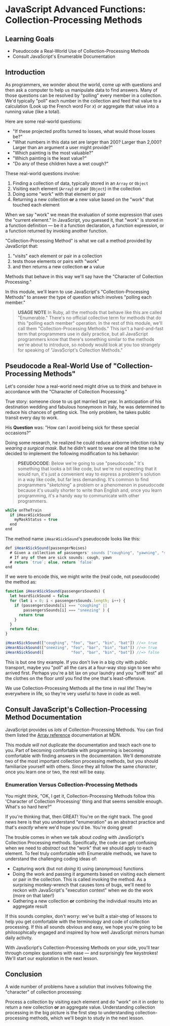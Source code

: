 # JavaScript Advanced Functions: Collection-Processing Methods

## Learning Goals

* Pseudocode a Real-World Use of Collection-Processing Methods
* Consult JavaScript's Enumerable Documentation

## Introduction

As programmers, we wonder about the world, come up with questions and then ask
a computer to help us manipulate data to find answers. Many of those questions
can be resolved by "polling" every member in a collection. We'd typically
"poll" each number in the collection and feed that value to a calculation (Look
up the French word For _x_) _or_ aggregate that value into a running value
(like a total).

Here are some real-world questions:

* "If these projected profits turned to losses, what would those losses be?"
* "What numbers in this data set are larger than 200? Larger than 2,000? Larger
  than an argument a user might provide?"
* "Which painting is the most valuable?"
* "Which painting is the least value?"
* "Do any of these children have a wet cough?"

These real-world questions involve:

1. Finding a collection of data, typically stored in an `Array` or `Object`
2. Visiting each element (`Array`) or pair (`Object`) in the collection
3. Doing some "work" with that element or pair
4. Returning a new collection **or** a new value based on the "work" that
   touched each element

When we say "work" we mean the evaluation of some expression that uses the
"current element." In JavaScript, you guessed it, that "work" is stored in
a function definition &mdash; be it a function declaration, a function
expression, or a function returned by invoking another function.

"Collection-Processing Method" is what we call a method provided by JavaScript
that:

1. "visits" each element or pair in a collection
2. tests those elements or pairs with "work"
3. and then returns a new collection **or** a value

Methods that behave in this way we'll say have the "Character of Collection
Processing."

In this module, we'll learn to use JavaScript's "Collection-Processing Methods"
to answer the type of question which involves "polling each member."

> **USAGE NOTE** In Ruby, all the methods that behave like this are called
> "Enumerable." There's no official collective term for methods that do this
> "polling each member" operation. In the rest of this module, we'll call them
> "Collection-Processing Methods." This isn't a hard-and-fast term that
> programmers use in daily practice, but all JavaScript programmers know that
> there's something similar to the methods we're about to introduce, so nobody
> would look at you too strangely for speaking of "JavaScript's Collection
> Methods."

## Pseudocode a Real-World Use of "Collection-Processing Methods"

Let's consider how a real-world need might drive us to think and behave in
accordance with the "Character of Collection Processing."

True story: someone close to us got married last year. In anticipation of his
destination wedding and fabulous honeymoon in Italy, he was determined to
reduce his chances of getting sick. The only problem, he takes public transit
every day to work.

His **Question** was: "How can I avoid being sick for these special occasions?"

Doing some research, he realized he could reduce airborne infection risk by
_wearing a surgical mask_. But he didn't want to wear one all the time so he
decided to implement the following modification to his behavior:

> **PSEUDOCODE**: Below we're going to use "pseudocode." It's something that
> looks a bit like code, but we're not expecting that it would run, it's just a
> convenient way to express a problem's solution in a way like code, but far
> less demanding. It's common to find programmers "sketching" a problem or a
> phenomenon in pseudocode because it's usually shorter to write than English
> and, once you learn programming, it's a handy way to communicate with other
> programmers.

```js
while onTheTrain
  if iHearASickSound
    myMaskStatus = true
  end
end
```

The method name `iHearASickSound`'s pseudocode looks like
this:

```js
def iHearASickSound(passengerNoises)
  # Given a collection of passengers' sounds ["coughing", "yawning", "sneezing", "singing Jamaican traditional folksong"]
  # If any of them are sick sounds: cough, yawn
  # return `true`; else, return `false`
end
```

If we were to encode this, we might write the (real code, not pseudocode) the
method as:

```js
function iHearASickSound(passengersSounds) {
  let heardSickSound = false
  for (let i = 0; i < passengersSounds.length; i++) {
    if (passengersSounds[i] === "coughing" ||
        passengersSounds[i] === "sneezing" ) {
      return true
    }
  }
  return false;
}

iHearASickSound(["coughing", "foo", "bar", "bin", "bat"]) //=> true
iHearASickSound(["sneezing", "foo", "bar", "bin", "bat"]) //=> true
iHearASickSound([            "foo", "bar", "bin", "bat"]) //=> false
```

This is but one tiny example. If you don't live in a big city with public
transport, maybe you "poll" all the cars at a four-way stop sign to see who
arrived first. Perhaps you're a bit lax on your laundry and you "sniff test"
all the clothes on the floor _until_ you find the one that's least-offensive.

We use Collection-Processing Methods all the time in real life! They're
everywhere in life, so they're very useful to have in code as well.

## Consult JavaScript's Collection-Processing Method Documentation

JavaScript provides us _lots_ of Collection-Processing Methods. You can find
them listed the [Array reference][arrayref] documentation at MDN.

This module _will not_ duplicate the documentation and teach each one to you.
Part of becoming comfortable with programming is becoming comfortable with
finding answers in the documentation. We'll demonstrate two of the most
important collection processing methods, but you should familiarize yourself
with others. Since they all follow the same _character_, once you learn one or
two, the rest will be easy.

### Enumeration Versus Collection-Processing Methods

You might think, "OK, I get it, Collection-Processing Methods follow this
'Character of Collection Processing' thing and that seems sensible enough.
What's so hard here?"

If you're thinking that, then GREAT! You're on the right track. The good news
here is that you understand "enumeration" as an abstract practice and that's
_exactly_ where we'd hope you'd be. You're doing great!

The trouble comes in when we talk about _coding_ with JavaScript's Collection
Processing methods. Specifically, the code can get confusing when we need to
_abstract_ out the "work" that we should apply to each element. To feel truly
comfortable with Enumerable methods, we have to understand the challenging
coding ideas of:

* Capturing work (but not _doing_ it) using (anonymous) functions
* Doing the work and passing it arguments based on visiting each element or
  pair in the collection. This is called invoking the method.  As a surprising
  monkey-wrench that causes tons of bugs, we'll need to reckon with JavaScript's
  "execution context" when we do the work (more on that later!)
* Gathering a new collection **or** combining the individual results into an
  aggregate result


If this sounds complex, don't worry: we've built a stair-step of lessons to
help you get comfortable with the terminology and code of collection
processing. If this all sounds obvious and easy, we hope you're going to be
philosophically engaged and inspired by how well JavaScript mirrors human daily
activity.

With JavaScript's Collection-Processing Methods on your side, you'll tear
through complex questions with ease &mdash; and surprisingly few keystrokes!
We'll start our exploration in the next lesson.

## Conclusion

A wide number of problems have a solution that involves following the
"character" of collection processing:

Process a collection by visiting each element and do "work" on it in order to
return a new collection **or** an aggregate value. Understanding collection
processing in the big picture is the first step to understanding
collection-processing methods, which we'll begin to study in the next lesson.

[arrayref]: https://developer.mozilla.org/en-US/docs/Web/JavaScript/Reference/Global_Objects/Array

